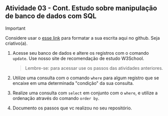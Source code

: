 ## Atividade 03 - Cont. Estudo sobre manipulação de banco de dados com SQL

> [!Important]
> Considere usar o [esse link](https://docs.github.com/pt/get-started/writing-on-github/getting-started-with-writing-and-formatting-on-github/basic-writing-and-formatting-syntax) para formatar a sua escrita aqui no github. Seja criativo(a).

1. Acesse seu banco de dados e altere os registros com o comando `update`. Use nosso site de recomendação de estudo W3School.


   > Lembre-se: para acessar use os passos das atividades anteriores.
   
   
3. Utilize uma consulta com o comando `where` para algum registro que se encaixe em uma determinada "condição" da sua consulta.

4. Realize uma consulta com `select` em conjunto com o `where`, e utilize a ordenação através do comando `order by`.

5. Documento os passos que vc realizou no seu repositório. 
